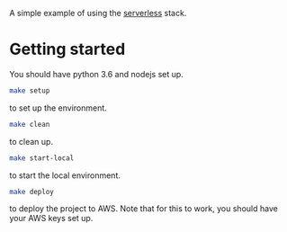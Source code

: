 A simple example of using the [serverless](https://serverless.com) stack.

Getting started
===============
You should have python 3.6 and nodejs set up.

```sh
make setup
```
to set up the environment.

```sh
make clean
```
to clean up.

```sh
make start-local
```
to start the local environment.

```sh
make deploy
```
to deploy the project to AWS. Note that for this to work, you should have your AWS keys set up.


